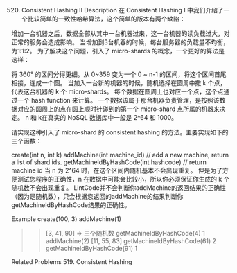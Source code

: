 520. Consistent Hashing II
Description
在 Consistent Hashing I 中我们介绍了一个比较简单的一致性哈希算法，这个简单的版本有两个缺陷：

增加一台机器之后，数据全部从其中一台机器过来，这一台机器的读负载过大，对正常的服务会造成影响。
当增加到3台机器的时候，每台服务器的负载量不均衡，为1:1:2。
为了解决这个问题，引入了 micro-shards 的概念，一个更好的算法是这样：

将 360° 的区间分得更细。从 0~359 变为一个 0 ~ n-1 的区间，将这个区间首尾相接，连成一个圆。
当加入一台新的机器的时候，随机选择在圆周中撒 k 个点，代表这台机器的 k 个 micro-shards。
每个数据在圆周上也对应一个点，这个点通过一个 hash function 来计算。
一个数据该属于那台机器负责管理，是按照该数据对应的圆周上的点在圆上顺时针碰到的第一个 micro-shard 点所属的机器来决定。
n 和 k在真实的 NoSQL 数据库中一般是 2^64 和 1000。

请实现这种引入了 micro-shard 的 consistent hashing 的方法。主要实现如下的三个函数：

create(int n, int k)
addMachine(int machine_id) // add a new machine, return a list of shard ids.
getMachineIdByHashCode(int hashcode) // return machine id
当 n 为 2^64 时，在这个区间内随机基本不会出现重复。
但是为了方便测试您程序的正确性，n 在数据中可能会比较小，所以你必须保证你生成的 k 个随机数不会出现重复。
LintCode并不会判断你addMachine的返回结果的正确性（因为是随机数），只会根据您返回的addMachine的结果判断你getMachineIdByHashCode结果的正确性。

Example
create(100, 3)
addMachine(1)
>> [3, 41, 90]  => 三个随机数
getMachineIdByHashCode(4)
>> 1
addMachine(2)
>> [11, 55, 83]
getMachineIdByHashCode(61)
>> 2
getMachineIdByHashCode(91)
>> 1

Related Problems
519. Consistent Hashing
